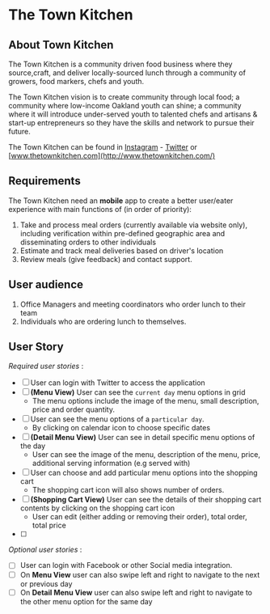 # The Town Kitchen #

## About Town Kitchen ##
The Town Kitchen is a community driven food business where they source,craft, 
and deliver locally-sourced lunch through a community of growers, food markers,
chefs and youth. 

The Town Kitchen vision is to create community through local food; a community
where low-income Oakland youth can shine; a community where it will introduce
under-served youth to talented chefs and artisans & start-up entrepreneurs so 
they have the skills and network to pursue their future. 

The Town Kitchen can be found in [Instagram](http://instagram.com/thetownkitchen) - [Twitter](https://twitter.com/TheTownKitchen)
or [www.thetownkitchen.com](http://www.thetownkitchen.com/)

## Requirements ##
The Town Kitchen need an __mobile__ app to create a better user/eater experience
with main functions of (in order of priority):

1. Take and process meal orders (currently available via website only), including
verification within pre-defined geographic area and disseminating orders to other
individuals
2. Estimate and track meal deliveries based on driver's location
3. Review meals (give feedback) and contact support.

## User audience ##
1. Office Managers and meeting coordinators who order lunch to their team
2. Individuals who are ordering lunch to themselves.

## User Story ##

_Required user stories_ : 

- [ ] User can login with Twitter to access the application
- [ ] __(Menu View)__ User can see the `current day` menu options in grid 
    - The menu options include the image of the menu, small description, 
        price and order quantity.
- [ ] User can see the menu options of a `particular day`.
    - By clicking on calendar icon to choose specific dates 
- [ ] __(Detail Menu View)__ User can see in detail specific menu options of the day
    - User can see the image of the menu, description of the menu, price, 
        additional serving information (e.g served with)
- [ ] User can choose and add particular menu options into the shopping cart
    - The shopping cart icon will also shows number of orders. 
- [ ] __(Shopping Cart View)__ User can see the details of their shopping cart contents by clicking on the
        shopping cart icon
    - User can edit (either adding or removing their order), total order, 
        total price
- [ ]


_Optional user stories_ : 

- [ ] User can login with Facebook or other Social media integration.
- [ ] On __Menu View__ user can also swipe left and right to navigate to the next
        or previous day
- [ ] On __Detail Menu View__ user can also swipe left and right to navigate to
        the other menu option for the same day
